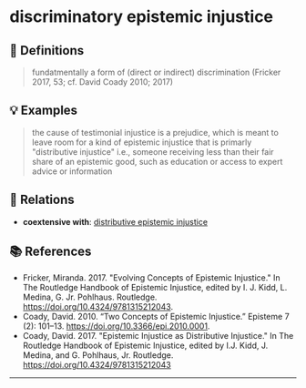 # discriminatory epistemic injustice

## 📖 Definitions

> fundatmentally a form of (direct or indirect) discrimination (Fricker 2017, 53; cf. David Coady 2010; 2017)
> 
## 💡 Examples
>  the cause of testimonial injustice is a prejudice, which is meant to leave room for a kind of epistemic injustice that is primarly "distributive injustice" i.e., someone receiving less than their fair share of an epistemic good, such as education or access to expert advice or information

## 🔗 Relations

- **coextensive with**: [distributive epistemic injustice](./distributive-epistemic-injustice.md)

## 📚 References

- Fricker, Miranda. 2017. "Evolving Concepts of Epistemic Injustice." In The Routledge Handbook of Epistemic Injustice, edited by I. J. Kidd, L. Medina, G. Jr. Pohlhaus. Routledge. https://doi.org/10.4324/9781315212043.
- Coady, David. 2010. “Two Concepts of Epistemic Injustice.” Episteme 7 (2): 101–13. https://doi.org/10.3366/epi.2010.0001.
- Coady, David. 2017. "Epistemic Injustice as Distributive Injustice." In The Routledge Handbook of Epistemic Injustice, edited by I.J. Kidd, J. Medina, and G. Pohlhaus, Jr. Routledge. https://doi.org/10.4324/9781315212043

---

<script src="https://giscus.app/client.js"
                data-repo="natesheehan/conceptcartography"
                data-repo-id="R_kgDOPB5QiQ"
                data-category="General"
                data-category-id="DIC_kwDOPB5Qic4CsAxd"
                data-mapping="pathname"
                data-strict="0"
                data-reactions-enabled="1"
                data-emit-metadata="0"
                data-input-position="bottom"
                data-theme="catppuccin_mocha"
                data-lang="en"
                crossorigin="anonymous"
                async>
        </script>
        
